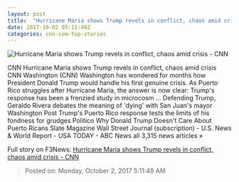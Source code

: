 ```yaml
---
layout: post
title:  "Hurricane Maria shows Trump revels in conflict, chaos amid crisis - CNN"
date: 2017-10-02 05:11:49Z
categories: cnn-com-top-stories
---
```


![Hurricane Maria shows Trump revels in conflict, chaos amid crisis - CNN](http://i2.cdn.cnn.com/cnnnext/dam/assets/170430145357-trump-media-super-tease.jpg)

CNN Hurricane Maria shows Trump revels in conflict, chaos amid crisis CNN Washington (CNN) Washington has wondered for months how President Donald Trump would handle his first genuine crisis. As Puerto Rico struggles after Hurricane Maria, the answer is now clear: Trump's response has been a frenzied study in microcosm ... Defending Trump, Geraldo Rivera debates the meaning of 'dying' with San Juan's mayor Washington Post Trump's Puerto Rico response tests the limits of his fondness for grudges Politico Why Donald Trump Doesn't Care About Puerto Ricans Slate Magazine Wall Street Journal (subscription) - U.S. News & World Report - USA TODAY - ABC News all 3,315 news articles »


Full story on F3News: [Hurricane Maria shows Trump revels in conflict, chaos amid crisis - CNN](http://www.f3nws.com/n/pNpZx)

> Posted on: Monday, October 2, 2017 5:11:49 AM

